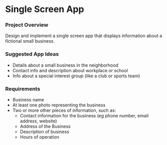 Single Screen App
====

### Project Overview
Design and implement a single screen app that displays information about a fictional small business.

### Suggested App Ideas
* Details about a small business in the neighborhood
* Contact info and description about workplace or school
* Info about a special interest group (like a club or sports team)

### Requirements

* Business name
* At least one photo representing the business
* Two or more other pieces of information, such as:
	* Contact information for the business (eg phone number, email address, website)
	* Address of the Business
	* Description of business
	* Hours of operation

